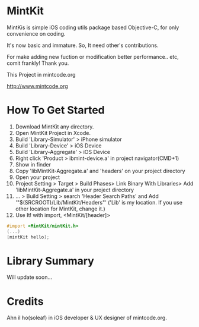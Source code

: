MintKit
=======

MintKis is simple iOS coding utils package based Objective-C, for only convenience on coding.

It's now basic and immature. So, It need other's contributions.

For make adding new fuction or modification better performance.. etc, comit frankly! Thank you.

This Project in mintcode.org

<http://www.mintcode.org>


How To Get Started
====

1. Download MintKit any directory.
2. Open MintKit Project in Xcode.
3. Build 'Library-Simulator' > iPhone simulator
4. Build 'Library-Device' > iOS Device
5. Build 'Library-Aggregate' > iOS Device
6. Right click 'Product > ibmint-device.a' in project navigator(CMD+1) 
7. Show in finder
8. Copy 'libMintKit-Aggregate.a' and 'headers' on your project directory
9. Open your project
10. Project Setting > Target > Build Phases> Link Binary With Libraries> Add 'libMintKit-Aggregate.a' in your project directory
11. … > Build Setting > search 'Header Search Paths'  and Add '"$(SRCROOT)/Lib/MintKit/Headers"' ('Lib' is my location. If you use other location for MintKit, change it.)
12. Use It! with import, <MintKit/[header]>

```objective-c
#import <MintKit/mintKit.h>
(...)
[mintKit hello];
```

Library Summary
===
Will update soon...

Credits
===
Ahn il ho(soleaf) in iOS developer & UX designer of mintcode.org.

